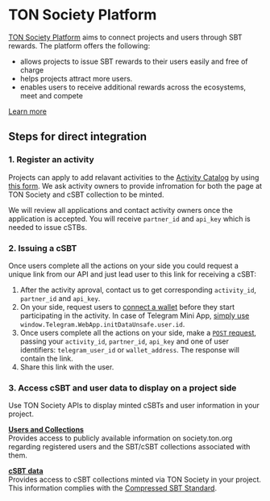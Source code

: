 # TON Society Platform
[TON Society Platform](https://society.ton.org) aims to connect projects and users through SBT rewards. The platform offers the following:
- allows projects to issue SBT rewards to their users easily and free of charge
- helps projects attract more users.
- enables users to receive additional rewards across the ecosystems, meet and compete

[Learn more](https://eco.ton.org/en/opportunities/make-sbt-campaign)

## Steps for direct integration
### 1. Register an activity
Projects can apply to add relavant activities to the [Activity Catalog](https://society.ton.org/activities) by using [this form](https://eco.ton.org/en/application/make-sbt-campaign). We ask activity owners to provide infromation for both the page at TON Society and cSBT collection to be minted.

We will review all applications and contact activity owners once the application is accepted. You will receive ```partner_id``` and ```api_key``` which is needed to issue cSTBs.

### 2. Issuing a cSBT
Once users complete all the actions on your side you could request a unique link from our API and just lead user to this link for receiving a cSBT:

1. After the activity aproval, contact us to get corresponding ```activity_id```, ```partner_id``` and ```api_key```.
2. On your side, request users to [connect a wallet](https://docs.ton.org/develop/dapps/ton-connect/overview) before they start participating in the activity. In case of Telegram Mini App, [simply use](https://www.tapps.center/docs/packages/tma-js-init-data/user) ```window.Telegram.WebApp.initDataUnsafe.user.id```.
3. Once users complete all the actions on your side, make a [```POST``` request](https://ton-society.github.io/sbt-platform/#/Activities/createRewardLink), passing your ```activity_id```, ```partner_id```, ```api_key``` and one of user identifiers: ```telegram_user_id``` or ```wallet_address```. The response will contain the link.
4. Share this link with the user.


### 3. Access cSBT and user data to display on a project side
Use TON Society APIs to display minted cSBTs and user information in your project.

**[Users and Collections](https://ton-society.github.io/sbt-platform/#/Users)**<br />
Provides access to publicly available information on society.ton.org regarding registered users and the SBT/cSBT collections associated with them.

**[cSBT data](https://ton-society.github.io/sbt-platform/#/Compressed%20SBTs)**<br />
Provides access to cSBT collections minted via TON Society in your project. This information complies with the [Compressed SBT Standard](https://github.com/krigga/TEPs/blob/compressed-nfts/text/0000-compressed-nft-standard.md#1-itemsindex).
